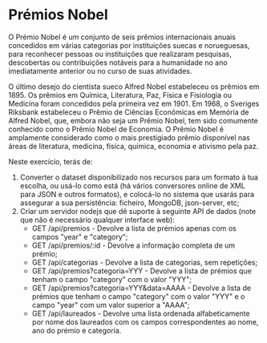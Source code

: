 # Prémios Nobel

O Prémio Nobel é um conjunto de seis prêmios internacionais anuais concedidos em várias categorias por instituições suecas e norueguesas, para reconhecer pessoas ou instituições que realizaram pesquisas, descobertas ou contribuições notáveis para a humanidade no ano imediatamente anterior ou no curso de suas atividades.

O último desejo do cientista sueco Alfred Nobel estabeleceu os prêmios em 1895. Os prêmios em Química, Literatura, Paz, Física e Fisiologia ou Medicina foram concedidos pela primeira vez em 1901. Em 1968, o Sveriges Riksbank estabeleceu o Prêmio de Ciências Econômicas em Memória de Alfred Nobel, que, embora não seja um Prêmio Nobel, tem sido comumente conhecido como o Prêmio Nobel de Economia. O Prêmio Nobel é amplamente considerado como o mais prestigiado prêmio disponível nas áreas de literatura, medicina, física, química, economia e ativismo pela paz.

Neste exercício, terás de:

1. Converter o dataset disponibilizado nos recursos para um formato à tua escolha, ou usá-lo como está (há vários conversores online de XML para JSON e outros formatos), e colocá-lo no sistema que usarás para assegurar a sua persistência: ficheiro, MongoDB, json-server, etc;
2. Criar um servidor nodejs que dê suporte à seguinte API de dados (note que não é necessário qualquer interface web):
   - GET /api/premios - Devolve a lista de prémios apenas com os campos "year" e "category";
   - GET /api/premios/:id - Devolve a informação completa de um prémio;
   - GET /api/categorias - Devolve a lista de categorias, sem repetições;
   - GET /api/premios?categoria=YYY - Devolve a lista de prémios que tenham o campo "category" com o valor "YYY";
   - GET /api/premios?categoria=YYY&data=AAAA - Devolve a lista de prémios que tenham o campo "category" com o valor "YYY" e o campo "year" com um valor superior a "AAAA";
   - GET /api/laureados - Devolve uma lista ordenada alfabeticamente por nome dos laureados com os campos correspondentes ao nome, ano do prémio e categoria.